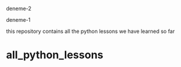 deneme-2

deneme-1

this repository contains all the python lessons we have learned so far


# all_python_lessons
